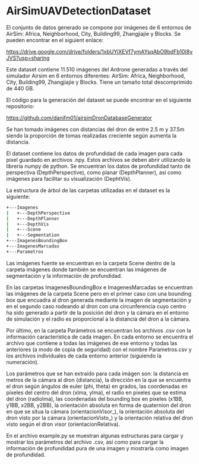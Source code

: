 # AirSimUAVDetectionDataset
El conjunto de datos generado se compone por imágenes de 6 entornos de AirSim: Africa, Neighborhood, City, Building99, Zhangjiajie y Blocks. Se pueden encontrar en el siguient enlace:

https://drive.google.com/drive/folders/1xbUYiXEVf7ymAYsqAbO9bdFb10I8yJVS?usp=sharing

Este dataset contiene 11.510 imágenes del Ardrone generadas a través del simulador Airsim en 6 entornos diferentes: AirSim: Africa, Neighborhood, City, Building99, Zhangjiajie y Blocks. Tiene un tamaño total descomprimido de 440 GB.

El código para la generación del dataset se puede encontrar en el siguiente repositorio:

https://github.com/danifm01/airsimDronDatabaseGenerator

Se han tomado imágenes con distancias del dron de entre 2.5 m y 37.5m siendo la proporción de tomas realizadas creciente según aumenta la distancia.

El dataset contiene los datos de profundidad de cada imagen para cada pixel guardado en archivos .npy. Estos archivos se deben abrir utilizando la librería numpy de python. Se encuentran los datos de profundidad tanto de perspectiva (DepthPerspective), como planar (DepthPlanner), así como imágenes para facilitar su visualización (DephtVis).

La estructura de árbol de las carpetas utilizadas en el dataset es la siguiente:

```bash
+---Imagenes
|   +---DepthPerspective
|   +---DepthPlanner
|   +---DepthVis
|   +---Scene
|   +---Segmentation
+---ImagenesBoundingBox
+---ImagenesMarcadas
+---Parametros   
```

Las imágenes fuente se encuentran en la carpeta Scene dentro de la carpeta imágenes donde también se encuentran las imágenes de segmentación y la información de profundidad.

En las carpetas ImagenesBoundingBox e ImagenesMarcadas se encuentran las imágenes de la carpeta Scene pero en el primer caso con una bounding box que encuadra al dron generada mediante la imagen de segmentación y en el segundo caso rodeando al dron con una circunferencia cuyo centro ha sido generado a partir de la posición del dron y la cámara en el entorno de simulación y el radio es proporcional a la distancia del dron a la cámara.

Por último, en la carpeta Parámetros se encuentran los archivos .csv con la información característica de cada imagen. En cada entorno se encuentra el archivo que contiene a todas las imágenes de ese entorno y todas las anteriores (a modo de copia de seguridad) con el nombre Parametros.csv y los archivos individuales de cada entorno anterior (siguiendo la numeración).

Los parámetros que se han extraído para cada imágen son: la distancia en metros de la cámara al dron (distancia), la dirección en la que se encuentra el dron según ángulos de euler (phi, theta) en grados, las coordenadas en pixeles del centro del dron (xIma, yIma), el radio en pixeles que se estima del dron (radioIma), las coordenadas del bounding box en pixeles (x1BB, y1BB, x2BB, y2BB), la orientación absoluta en forma de quaternion del dron en que se situa la cámara (orientacionVisor\_), la orientación absoluta del dron visto por la cámara (orientacionVisto\_) y la orientación relativa del dron visto según el dron visor (orientacionRelativa).

En el archivo example.py se muestran algunas estructuras para cargar y mostrar los parámetros del archivo .csv, así como para cargar la información de profundidad pura de una imagen y mostrarla como imagen de profundidad.
